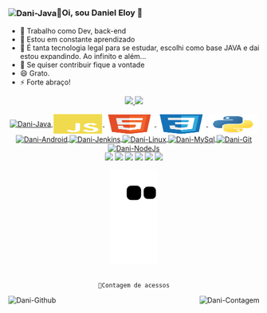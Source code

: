 ### <img align="center" alt="Dani-Java" height="70" width="70" src="https://cdn.jsdelivr.net/gh/devicons/devicon/icons/github/github-original-wordmark.svg" />🚀Oi, sou Daniel Eloy 👋

- 🔭 Trabalho como Dev, back-end
- 🌱 Estou em constante aprendizado
- 🤔 É tanta tecnologia legal para se estudar, escolhi como base JAVA e dai estou expandindo. Ao infinito e além...
- 💬 Se quiser contribuir fique a vontade
- 😄 Grato.
- ⚡ Forte abraço!

<div align="center">
  <a href="https://github.com/DanielEloy">
  <img height="170em" src="https://github-readme-stats.vercel.app/api?username=DanielEloy&theme=transparent&show_icons=true&include_all_commits=true&count_private=true">
  <img src="https://github-readme-stats.vercel.app/api/top-langs/?username=DanielEloy&theme=transparent&layout=compact&langs_count=7">
    
<div style="display: inline_block"><br>
  
  <img align="center" alt="Dani-Java" height="40" width="100" src="https://cdn.jsdelivr.net/gh/devicons/devicon/icons/java/java-original-wordmark.svg">
  <img align="center" alt="Dani-Js" height="40" width="100" src="https://raw.githubusercontent.com/devicons/devicon/master/icons/javascript/javascript-plain.svg">
  <img align="center" alt="Dani-HTML" height="40" width="100" src="https://raw.githubusercontent.com/devicons/devicon/master/icons/html5/html5-original.svg">
  <img align="center" alt="Dani-CSS" height="40" width="100" src="https://raw.githubusercontent.com/devicons/devicon/master/icons/css3/css3-original.svg">
  <img align="center" alt="Dani-Python" height="40" width="100" src="https://raw.githubusercontent.com/devicons/devicon/master/icons/python/python-original.svg">
  <img align="center" alt="Dani-Android" height="40" width="100" src="https://cdn.jsdelivr.net/gh/devicons/devicon/icons/android/android-original-wordmark.svg">
  <img align="center" alt="Dani-Jenkins" height="40" width="100" src="https://cdn.jsdelivr.net/gh/devicons/devicon/icons/jenkins/jenkins-original.svg">
  <img align="center" alt="Dani-Linux" height="40" width="100" src="https://cdn.jsdelivr.net/gh/devicons/devicon/icons/linux/linux-original.svg">
  <img align="center" alt="Dani-MySql" height="40" width="100" src="https://cdn.jsdelivr.net/gh/devicons/devicon/icons/mysql/mysql-original-wordmark.svg">
  <img align="center" alt="Dani-Git" height="40" width="100" src="https://cdn.jsdelivr.net/gh/devicons/devicon/icons/git/git-original-wordmark.svg">
  <img align="center" alt="Dani-NodeJs" height="40" width="100" src="https://cdn.jsdelivr.net/gh/devicons/devicon/icons/nodejs/nodejs-original-wordmark.svg">
</div>
  
<div> 
  <a href="https://www.linkedin.com/in/daniel-eloy-6820661a5" target="_blank"><img src="https://img.shields.io/badge/-LinkedIn-%230077B5?style=for-the-badge&logo=linkedin&logoColor=white" target="_blank"></a>
   <a href="https://wa.me/5511991879192?text=Oi,%20vim%20atrav%C3%A9s%20do%20seu%20link" target="_blank"><img src="https://img.shields.io/badge/WhatsApp-25D366?style=for-the-badge&logo=whatsapp&logoColor=white"></a>
  <a href="https://www.youtube.com/channel/UCek4BMeQ1ATnKrQiMywZBAw" target="_blank"><img src="https://img.shields.io/badge/YouTube-FF0000?style=for-the-badge&logo=youtube&logoColor=white" target="_blank"></a>
 	<a href="https://www.twitch.tv/danieleloy1987" target="_blank"><img src="https://img.shields.io/badge/Twitch-9146FF?style=for-the-badge&logo=twitch&logoColor=white" target="_blank"></a>
 <a href="https://discord.gg/DrV8cJFA" target="_blank"><img src="https://img.shields.io/badge/Discord-7289DA?style=for-the-badge&logo=discord&logoColor=white" target="_blank"></a> 
  <a href = "mailto:dans_eloy@hotmail.com"><img src="https://img.shields.io/badge/Microsoft_Outlook-0078D4?style=for-the-badge&logo=microsoft-outlook&logoColor=white" target="_blank"></a> 
 
  <!--![Snake animation](https://github.com/DanielEloy/DanielEloy/blob/output/github-contribution-grid-snake.svg)-->
  ![Snake animation](https://github.com/rafaballerini/rafaballerini/blob/output/github-contribution-grid-snake.svg)
     
                                                                                                             🚀Contagem de acessos
<div>
    <img align="right" alt="Dani-Contagem" src="https://profile-counter.glitch.me/DanielEloy/count.svg" /></a>
    <img align="left" alt="Dani-Github" src="https://img.shields.io/badge/GitHub-100000?style=for-the-badge&logo=github&logoColor=white">
</div>
